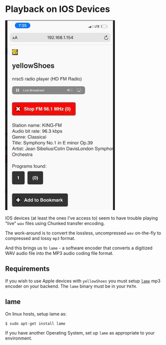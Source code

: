# Playback on IOS Devices
<img src="./yellowShoes_on_iPhone.png">

IOS devices (at least the ones I've access to) seem to have trouble playing "live" `wav` files using  Chunked transfer encoding. 

The work-around is to convert the lossless, uncompressed `wav` on-the-fly to compressed and lossy `mp3` format. 

And this brings us to `lame` -  a software encoder that converts a digitized WAV audio file into the MP3 audio coding file format. 

## Requirements
If you wish to use Apple devices with `yellowShoes` you must setup [`lame`](https://lame.sourceforge.io/index.php) mp3 encoder on your backend. The `lame` binary must be in your `PATH`. 

## lame 
On linux hosts, setup lame as:
```bash
$ sudo apt-get install lame
```
If you have another Operating System, set up `lame` as appropriate to your environment.



